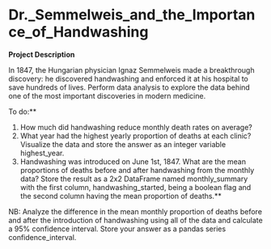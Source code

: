 # Dr._Semmelweis_and_the_Importance_of_Handwashing

**Project Description**

In 1847, the Hungarian physician Ignaz Semmelweis made a breakthrough discovery: he discovered handwashing and enforced it at his hospital to save hundreds of lives. Perform data analysis to explore the data behind one of the most important discoveries in modern medicine.

To do:**
1. How much did handwashing reduce monthly death rates on average?
2. What year had the highest yearly proportion of deaths at each clinic? Visualize the data and store the answer as an integer variable highest_year.
3. Handwashing was introduced on June 1st, 1847. What are the mean proportions of deaths before and after handwashing from the monthly data? Store the result as a 2x2 DataFrame named monthly_summary with the first column, handwashing_started, being a boolean flag and the second column having the mean proportion of deaths.**


NB:
Analyze the difference in the mean monthly proportion of deaths before and after the introduction of handwashing using all of the data and calculate a 95% confidence interval. Store your answer as a pandas series confidence_interval.
